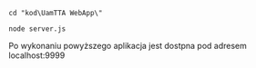 ``cd "kod\UamTTA WebApp\"``

``node server.js``

Po wykonaniu powyższego aplikacja jest dostpna pod adresem localhost:9999
